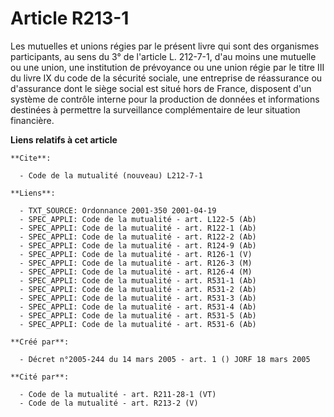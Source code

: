 # Article R213-1

Les mutuelles et unions régies par le présent livre qui sont des organismes participants, au sens du 3° de l'article L.
212-7-1, d'au moins une mutuelle ou une union, une institution de prévoyance ou une union régie par le titre III du livre IX
du code de la sécurité sociale, une entreprise de réassurance ou d'assurance dont le siège social est situé hors de France,
disposent d'un système de contrôle interne pour la production de données et informations destinées à permettre la
surveillance complémentaire de leur situation financière.

**Liens relatifs à cet article**

	**Cite**:

	  - Code de la mutualité (nouveau) L212-7-1

	**Liens**:

	  - TXT_SOURCE: Ordonnance 2001-350 2001-04-19
	  - SPEC_APPLI: Code de la mutualité - art. L122-5 (Ab)
	  - SPEC_APPLI: Code de la mutualité - art. R122-1 (Ab)
	  - SPEC_APPLI: Code de la mutualité - art. R122-2 (Ab)
	  - SPEC_APPLI: Code de la mutualité - art. R124-9 (Ab)
	  - SPEC_APPLI: Code de la mutualité - art. R126-1 (V)
	  - SPEC_APPLI: Code de la mutualité - art. R126-3 (M)
	  - SPEC_APPLI: Code de la mutualité - art. R126-4 (M)
	  - SPEC_APPLI: Code de la mutualité - art. R531-1 (Ab)
	  - SPEC_APPLI: Code de la mutualité - art. R531-2 (Ab)
	  - SPEC_APPLI: Code de la mutualité - art. R531-3 (Ab)
	  - SPEC_APPLI: Code de la mutualité - art. R531-4 (Ab)
	  - SPEC_APPLI: Code de la mutualité - art. R531-5 (Ab)
	  - SPEC_APPLI: Code de la mutualité - art. R531-6 (Ab)

	**Créé par**:

	  - Décret n°2005-244 du 14 mars 2005 - art. 1 () JORF 18 mars 2005

	**Cité par**:

	  - Code de la mutualité - art. R211-28-1 (VT)
	  - Code de la mutualité - art. R213-2 (V)
